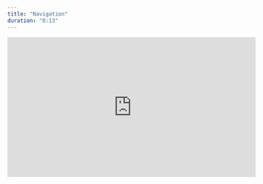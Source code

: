 ```yaml
---
title: "Navigation"
duration: "8:13"
---
```


<iframe width="560" height="315" src="https://www.youtube.com/embed/bh7ibBsBR1Y" title="YouTube video player" frameborder="0" allow="accelerometer; autoplay; clipboard-write; encrypted-media; gyroscope; picture-in-picture; web-share" allowfullscreen></iframe>